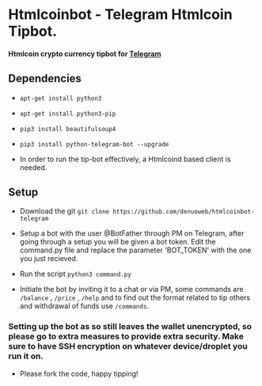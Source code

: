 # Htmlcoinbot - Telegram Htmlcoin Tipbot.
 
#### Htmlcoin crypto currency tipbot for [Telegram](https://telegram.org)


## Dependencies 

*  `apt-get install python3`
*  `apt-get install python3-pip`
*  `pip3 install beautifulsoup4`
*  `pip3 install python-telegram-bot --upgrade`

* In order to run the tip-bot effectively, a Htmlcoind based client is needed. 

## Setup

* Download the git
`git clone https://github.com/denuoweb/htmlcoinbot-telegram`

* Setup a bot with the user @BotFather through PM on Telegram, after going through a setup you will be given a bot token. Edit the command.py file and replace the parameter 'BOT_TOKEN' with the one you just recieved. 

*  Run the script 
`python3 command.py`

*  Initiate the bot by inviting it to a chat or via PM, some commands are `/balance` , `/price` , `/help` and to find out the format related to tip others and withdrawal of funds use `/commands`.

### Setting up the bot as so still leaves the wallet unencrypted, so please go to extra measures to provide extra security. Make sure to have SSH encryption on whatever device/droplet you run it on. 

*  Please fork the code, happy tipping! 



